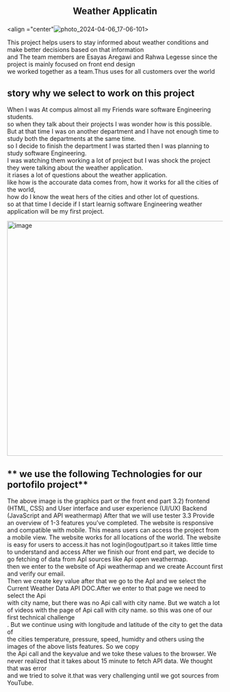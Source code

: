 ##     <p align="center">Weather Applicatin</p>
<align ="center"![photo_2024-04-06_17-06-101](https://github.com/EsayasA/blogpost/assets/123552892/f6c3b5ea-85fd-427d-89ee-b3203672deb1)>



This project helps users to stay informed about weather conditions and make better decisions based on that information<br>and The team members are Esayas Aregawi and Rahwa Legesse since the project is mainly focused on front end design<br> 
we worked together as a team.Thus uses for all customers over the world

## story why we select to work on this project
When I was At compus  almost all my Friends ware software Engineering students.<br>so when they talk about their projects I was wonder how is  this possible. <br>But at that time I was on another department  and  I have not enough time to study both the departments at the same time.<br>so I decide to finish the department I was started then I was planning to study  software Engineering. <br>I was watching  them working a lot of project but I was shock the project they were talking about the weather application.<br>it riases a lot of questions about the weather application.<br>like how is the accourate data comes from, how it works for all the cities of the world,<br> how do I know the weat
hers of the cities and other lot of questions.<br>so at that time I decide if I start learnig software Engineering weather application will be my first project. 

<img width="549" alt="image" src="https://github.com/EsayasA/blogpost/assets/123552892/ae744aa9-0846-40f7-bc50-53d6bda8c709">




## **  we use the following Technologies for our portofilo project**
The above image is the graphics part or the front end part
3.2) frontend (HTML, CSS) and User interface and user experience (UI/UX)
   Backend (JavaScript and API weathermap)
  After that we will use tester
3.3 Provide an overview of 1-3 features you’ve completed.
The website is responsive and compatible with mobile. This means users can access the project from a mobile view.
The website works for all locations of the world.
The website is easy for users to access.it has not login(logout)part.so it takes little time to understand and access
After we finish our front end part, we decide to go fetching of data from ApI sources like Api open weathermap.<br>then we enter to the website of Api weathermap and we create Account first and verify our email.<br> Then we create key value after that we go to the ApI and we select the Current Weather Data API DOC.After we enter to that page we need to select the Api<br> with city name, but there was no Api call with city name. But we watch a lot of videos with the page of Api call with city name. so this was one of our first technical challenge<br>. But we continue using with longitude and latitude of the city to get the data of<br> the cities temperature, pressure, speed, humidty and others using the images of the above lists features. So we copy <br>the Api call and the keyvalue and we toke these values to the browser. We never realized that it takes about 15 minute to fetch API data. We thought that was error <br>and we tried to solve it.that was very challenging until we got sources from YouTube.

